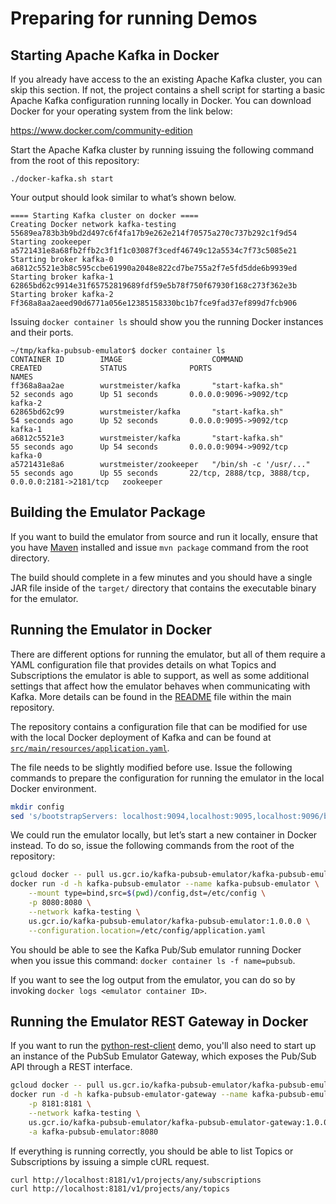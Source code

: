 # Preparing for running Demos

## Starting Apache Kafka in Docker
If you already have access to the an existing Apache Kafka cluster, you can skip this section. 
If not, the project contains a shell script for starting a basic Apache Kafka configuration running
locally in Docker. You can download Docker for your operating system from the link below:

https://www.docker.com/community-edition

Start the Apache Kafka cluster by running issuing the following command from the root of this 
repository:

`./docker-kafka.sh start`

Your output should look similar to what’s shown below.
```
==== Starting Kafka cluster on docker ====
Creating Docker network kafka-testing
55689ea783b3b9bd2d497c6f4fa17b9e262e214f70575a270c737b292c1f9d54
Starting zookeeper
a5721431e8a68fb2ffb2c3f1f1c03087f3cedf46749c12a5534c7f73c5085e21
Starting broker kafka-0
a6812c5521e3b8c595ccbe61990a2048e822cd7be755a2f7e5fd5dde6b9939ed
Starting broker kafka-1
62865bd62c9914e31f65752819689fdf59e5b78f750f67930f168c273f362e3b
Starting broker kafka-2
Ff368a8aa2aeed90d6771a056e12385158330bc1b7fce9fad37ef899d7fcb906
```

Issuing `docker container ls` should show you the running Docker instances and their ports.
```
~/tmp/kafka-pubsub-emulator$ docker container ls
CONTAINER ID        IMAGE                    COMMAND                  CREATED             STATUS              PORTS                                                NAMES
ff368a8aa2ae        wurstmeister/kafka       "start-kafka.sh"         52 seconds ago      Up 51 seconds       0.0.0.0:9096->9092/tcp                               kafka-2
62865bd62c99        wurstmeister/kafka       "start-kafka.sh"         54 seconds ago      Up 52 seconds       0.0.0.0:9095->9092/tcp                               kafka-1
a6812c5521e3        wurstmeister/kafka       "start-kafka.sh"         55 seconds ago      Up 54 seconds       0.0.0.0:9094->9092/tcp                               kafka-0
a5721431e8a6        wurstmeister/zookeeper   "/bin/sh -c '/usr/..."   55 seconds ago      Up 55 seconds       22/tcp, 2888/tcp, 3888/tcp, 0.0.0.0:2181->2181/tcp   zookeeper
```

## Building the Emulator Package
If you want to build the emulator from source and run it locally, ensure that you have 
[Maven](https://maven.apache.org/) installed and issue `mvn package` command from the root 
directory.

The build should complete in a few minutes and you should have a single JAR file inside of the 
`target/` directory that contains the executable binary for the emulator.

## Running the Emulator in Docker
There are different options for running the emulator, but all of them require a YAML configuration 
file that provides details on what Topics and Subscriptions the emulator is able to support, 
as well as some additional settings that affect how the emulator behaves when communicating with 
Kafka. More details can be found in the [README](../README.md) file within the main repository.

The repository contains a configuration file that can be modified for use with the local Docker
deployment of Kafka and can be found at 
[`src/main/resources/application.yaml`](../src/main/resources/application.yaml).

The file needs to be slightly modified before use. Issue the following commands to prepare the 
configuration for running the emulator in the local Docker environment.

```bash
mkdir config
sed 's/bootstrapServers: localhost:9094,localhost:9095,localhost:9096/bootstrapServers: kafka-0:9092,kafka-1:9092,kafka-2:9092/' src/main/resources/application.yaml > config/application.yaml
```

We could run the emulator locally, but let’s start a new container in Docker instead. 
To do so, issue the following commands from the root of the repository:
```bash
gcloud docker -- pull us.gcr.io/kafka-pubsub-emulator/kafka-pubsub-emulator:1.0.0.0
docker run -d -h kafka-pubsub-emulator --name kafka-pubsub-emulator \
    --mount type=bind,src=$(pwd)/config,dst=/etc/config \
    -p 8080:8080 \
    --network kafka-testing \
    us.gcr.io/kafka-pubsub-emulator/kafka-pubsub-emulator:1.0.0.0 \
    --configuration.location=/etc/config/application.yaml
```

You should be able to see the Kafka Pub/Sub emulator running Docker when you issue this command:
`docker container ls -f name=pubsub`. 

If you want to see the log output from the emulator, you can do so by invoking 
`docker logs <emulator container ID>`.

## Running the Emulator REST Gateway in Docker
If you want to run the [python-rest-client](./python-rest-client) demo, you'll also need to start up
an instance of the PubSub Emulator Gateway, which exposes the Pub/Sub API through a REST interface.

```bash
gcloud docker -- pull us.gcr.io/kafka-pubsub-emulator/kafka-pubsub-emulator-gateway:1.0.0.0
docker run -d -h kafka-pubsub-emulator-gateway --name kafka-pubsub-emulator-gateway \
    -p 8181:8181 \
    --network kafka-testing \
    us.gcr.io/kafka-pubsub-emulator/kafka-pubsub-emulator-gateway:1.0.0.0 \
    -a kafka-pubsub-emulator:8080
```

If everything is running correctly, you should be able to list Topics or Subscriptions by issuing a
simple cURL request.
```bash
curl http://localhost:8181/v1/projects/any/subscriptions
curl http://localhost:8181/v1/projects/any/topics
```